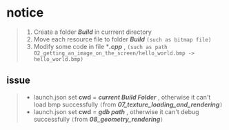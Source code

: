 # notice

> 1. Create a folder ***Build*** in currrent directory
> 2. Move each resource file to folder ***Build*** `(such as bitmap file)`
> 3. Modify some code in file ****.cpp*** , `(such as path 02_getting_an_image_on_the_screen/hello_world.bmp -> hello_world.bmp)`

## issue
> - launch.json set **cwd** = ***current Build Folder*** , otherwise it
can't load bmp successfully `(`from ***07_texture_loading_and_rendering***`)`
> - launch.json set **cwd** = ***gdb path*** , otherwise it
can't debug successfully `(`from ***08_geometry_rendering***`)`